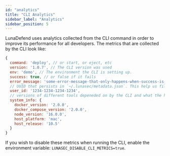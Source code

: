 ```yaml
---
id: "analytics"
title: "CLI Analytics"
sidebar_label: "Analytics"
sidebar_position: 5
---
```

<!--
  ~ Copyright by LunaSec (owned by Refinery Labs, Inc)
  ~
  ~ Licensed under the Creative Commons Attribution-ShareAlike 4.0 International
  ~ (the "License"); you may not use this file except in compliance with the
  ~ License. You may obtain a copy of the License at
  ~
  ~ https://creativecommons.org/licenses/by-sa/4.0/legalcode
  ~
  ~ See the License for the specific language governing permissions and
  ~ limitations under the License.
  ~
-->

LunaDefend uses analytics collected from the CLI command in order to improve its performance for 
all developers. The metrics that are collected by the CLI look like: 

```js
{
  command: 'deploy', // or start, or eject, etc
  version: '1.0.7', // The CLI version was used
  env: 'demo', // The environment the CLI is setting up. 
  success: true, // or false if it fails
  error_message: 'some-error-message-that-only-happens-when-success-is-false',
  // UUID that persists in `~/.lunasec/metadata.json`. This help us filter noise of metrics reports coming to us.
  user_id: '1234-1234-1234-1234',
  // versions of different tools depeneded on by the CLI and what the host system is
  system_info: {
    docker_version: '2.0.0',
    docker_compose_version: '2.0.0',
    node_version: '16.0.0',
    host_platform: 'mac',
    host_release: '10.5'
  }
}
```

If you wish to disable these metrics when running the CLI, enable the environment variable: `LUNASEC_DISABLE_CLI_METRICS=true`.
